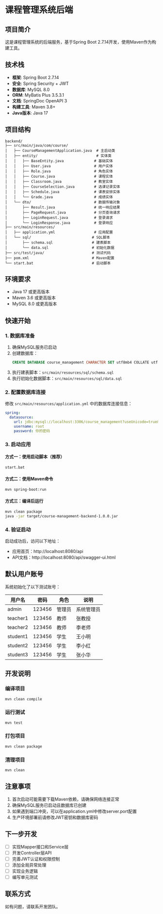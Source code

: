# 课程管理系统后端

## 项目简介
这是课程管理系统的后端服务，基于Spring Boot 2.7.14开发，使用Maven作为构建工具。

## 技术栈
- **框架**: Spring Boot 2.7.14
- **安全**: Spring Security + JWT
- **数据库**: MySQL 8.0
- **ORM**: MyBatis Plus 3.5.3.1
- **文档**: SpringDoc OpenAPI 3
- **构建工具**: Maven 3.8+
- **Java版本**: Java 17

## 项目结构
```
backend/
├── src/main/java/com/course/
│   ├── CourseManagementApplication.java  # 主启动类
│   ├── entity/                           # 实体类
│   │   ├── BaseEntity.java              # 基础实体
│   │   ├── User.java                    # 用户实体
│   │   ├── Role.java                    # 角色实体
│   │   ├── Course.java                  # 课程实体
│   │   ├── Classroom.java               # 教室实体
│   │   ├── CourseSelection.java         # 选课记录实体
│   │   ├── Schedule.java                # 课表安排实体
│   │   └── Grade.java                   # 成绩实体
│   └── dto/                             # 数据传输对象
│       ├── Result.java                  # 统一响应结果
│       ├── PageRequest.java             # 分页查询请求
│       ├── LoginRequest.java            # 登录请求
│       └── LoginResponse.java           # 登录响应
├── src/main/resources/
│   ├── application.yml                  # 应用配置
│   └── sql/                            # SQL脚本
│       ├── schema.sql                  # 建表脚本
│       └── data.sql                    # 初始化数据
├── src/test/java/                      # 测试代码
├── pom.xml                             # Maven配置
└── start.bat                           # 启动脚本
```

## 环境要求
- Java 17 或更高版本
- Maven 3.6 或更高版本
- MySQL 8.0 或更高版本

## 快速开始

### 1. 数据库准备
1. 确保MySQL服务已启动
2. 创建数据库：
   ```sql
   CREATE DATABASE course_management CHARACTER SET utf8mb4 COLLATE utf8mb4_unicode_ci;
   ```
3. 执行建表脚本：`src/main/resources/sql/schema.sql`
4. 执行初始化数据脚本：`src/main/resources/sql/data.sql`

### 2. 配置数据库连接
修改 `src/main/resources/application.yml` 中的数据库连接信息：
```yaml
spring:
  datasource:
    url: jdbc:mysql://localhost:3306/course_management?useUnicode=true&characterEncoding=utf8&useSSL=false&serverTimezone=Asia/Shanghai&allowPublicKeyRetrieval=true
    username: root
    password: 你的密码
```

### 3. 启动应用

#### 方式一：使用启动脚本（推荐）
```bash
start.bat
```

#### 方式二：使用Maven命令
```bash
mvn spring-boot:run
```

#### 方式三：编译后运行
```bash
mvn clean package
java -jar target/course-management-backend-1.0.0.jar
```

### 4. 验证启动
启动成功后，访问以下地址：
- 应用首页：http://localhost:8080/api
- API文档：http://localhost:8080/api/swagger-ui.html

## 默认用户账号
系统初始化了以下测试账号：

| 用户名 | 密码 | 角色 | 说明 |
|--------|------|------|------|
| admin | 123456 | 管理员 | 系统管理员 |
| teacher1 | 123456 | 教师 | 张教授 |
| teacher2 | 123456 | 教师 | 李老师 |
| student1 | 123456 | 学生 | 王小明 |
| student2 | 123456 | 学生 | 李小红 |
| student3 | 123456 | 学生 | 张小华 |

## 开发说明

### 编译项目
```bash
mvn clean compile
```

### 运行测试
```bash
mvn test
```

### 打包项目
```bash
mvn clean package
```

### 清理项目
```bash
mvn clean
```

## 注意事项
1. 首次启动可能需要下载Maven依赖，请确保网络连接正常
2. 确保MySQL服务已启动且数据库已创建
3. 如果遇到端口冲突，可以在application.yml中修改server.port配置
4. 生产环境部署前请修改JWT密钥和数据库密码

## 下一步开发
- [ ] 实现Mapper接口和Service层
- [ ] 开发Controller层API
- [ ] 完善JWT认证和权限控制
- [ ] 添加全局异常处理
- [ ] 实现业务逻辑
- [ ] 编写单元测试

## 联系方式
如有问题，请联系开发团队。
